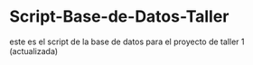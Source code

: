 # Script-Base-de-Datos-Taller
este es el script de la base de datos para el proyecto de taller 1 (actualizada)
